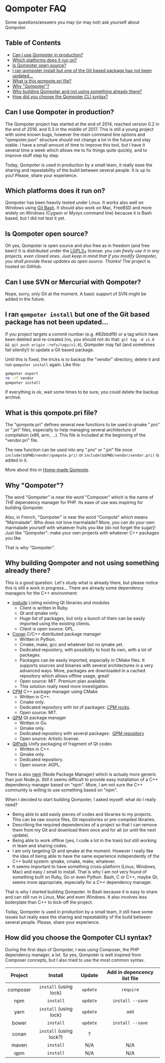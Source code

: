 Qompoter FAQ
========

Some questions/answers you may (or may not) ask yourself about Qompoter.

Table of Contents
---------------------

* [Can I use Qompoter in production?](#can-i-use-qompoter-in-production)
* [Which platforms does it run on?](#which-platforms-does-it-run-on)
* [Is Qompoter open source?](#is-qompoter-open-source)
* [I ran qompoter install but one of the Git based package has not been updated...](#i-ran-qompoter-install-but-one-of-the-git-based-package-has-not-been-updated)
* [What is this qompote.pri file?](#what-is-this-qompotepri-file)
* [Why "Qompoter"?](#why-qompoter)
* [Why building Qompoter and not using something already there?](#why-building-qompoter-and-not-using-something-already-there)
* [How did you choose the Qompoter CLI syntax?](#how-did-you-choose-the-qompoter-cli-syntax)

Can I use Qompoter in production?
---------------------

The Qompoter project has started at the end of 2014, reached version 0.2 in the end of 2016. and 0.3 in the middle of 2017. This is still a young project with some known bugs, however the main command line options and "qompoter.json" structure should not change a lot in the future and stay stable. I have a small amount of time to improve this tool, but I have it several time a week which allows me to fix things quite quickly, and to improve stuff step by step.

Today, Qompoter is used in production by a small team, it really ease the sharing and repeatability of the build between several people.
It is up to you! Please, share your experience.

Which platforms does it run on?
---------------------

Qompoter has been heavily tested under Linux. It works also well on Windows using [Git Bash](https://git-scm.com/).
It should also work on Mac, FreeBSD and more widely on Windows (Cygwin or Mysys command line) because it is Bash based, but I did not test it yet.

Is Qompoter open source?
---------------------

Oh yes, Qompoter is open source and also free as in freedom (and free beer)! It is distributed under the [LGPL3+](LICENSE) license: *you can freely use it in any projects, even closed ones. Just keep in mind that if you modify Qompoter, you shall provide these updates as open source. Thanks!* The project is hosted on GitHub.

Can I use SVN or Mercurial with Qompoter?
---------------------

Nope, sorry, only Git at the moment. A basic support of SVN might be added in the future.

I ran `qompoter install` but one of the Git based package has not been updated...
---------------------

If you project targets a commit number (e.g. #82bbdf9) or a tag which have been deleted and re-created (no, you should not do that: `git tag -d v1.0 && git push origin :refs/tags/v1.0`), Qompoter may fail (and sometimes fail silently!) to update a Git based package.

Until this is fixed, the tricks is to backup the "vendor" directory, delete it and run `qompoter install` again. Like this:

```bash
qompoter export
rm -rf vendor
qompoter install
```

If everything is ok, wait some times to be sure, you could delete the backup archive.

What is this qompote.pri file?
---------------------

The "qompote.pri" defines several new functions to be used in qmake ".pro" or ".pri" files, especially to help managing several architecture of compilation (x86, arm, ...). This file is included at the beginning of the "vendor.pri" file.

The new function can be used into any ".pro" or ".pri" file once `include($$PWD/vendor/qompote.pri)` or `include($$PWD/vendor/vendor.pri)` is added in it.

More about this in [Home-made Qompote](Home-made-qompote.md).

Why "Qompoter"?
---------------------

The word "Qompoter" is near the word "Composer" which is the name of _THE_ dependency manager for PHP. Its ease of use was inspiring for building Qompoter.

Also, in French, "Qompoter" is near the word "Compote" which means "Marmalade". Who does not love marmalade? More, you can do your own marmalade yourself with whatever fruits you like (do not forget the sugar)! Just like "Qompoter": make your own projects with whatever C++ packages you like.

That is why "Qompoter".

Why building Qompoter and not using something already there?
---------------------

This is a good question. Let's study what is already there, but please notice this is still a work in progress...
There are already some dependency managers for the C++ environment:

* [inqlude](http://inqlude.org/) Listing existing Qt libraries and modules
    * Client is written in Ruby.
    * Qt and qmake only.
    * Huge list of packages, but only a bunch of them can be easily imported using the existing clients.
    * Client is open source: GPL.
* [Conan](https://github.com/conan-io/conan) C/C++ distributed package manager
    * Written in Python.
    * Cmake, make, gcc and whatever but no qmake yet.
    * Dedicated repository, with possibility to host its own, with a lot of packages.
    * Packages can be easily imported, especially in CMake files. It supports sources and binaries with several architectures in a very advanced ways. More, packages are downloaded in a cached repository which allows offline usage, great!
    * Open source: MIT. Premium plan available.
    * This solution really need more investigation.
* [CPM](https://github.com/iauns/cpm) C++ package manager using CMake
    * Written in C++.
    * Cmake only.
    * Dedicated repository with lot of packages: [CPM rocks](http://www.cpm.rocks/).
    * Open source: MIT.
* [QPM](https://github.com/Cutehacks/qpm) Qt package manager
    * Written in Go.
    * Qmake only.
    * Dedicated repository with several packages:  [QPM repository](http://www.qpm.io/packages.html)
    * Open source: Artistic license.
* [QtPods](https://github.com/qt-pods/qt-pods) Unify packaging of fragment of Qt codes
    * Written in C++.
    * Qmake only.
    * Dedicated repository.
    * Open source: AGPL.

There is also [npm](https://github.com/npm/npm) (Node Package Manager) which is actualy more generic than just Node.js. Still it seems difficult to provide easy installation of a C++ dependency manager based on "npm". More, I am not sure the C++ community is willing to use something based on "npm".

When I decided to start building Qompoter, I asked myself: what do I really need?

* Being able to add easily pieces of codes and libraries to my projects. This can be raw source files, Git repositories or pre-compiled libraries.
* Describing the required dependencies of a project so that I can remove them from my Git and download them once and for all (or until the next update).
* Being able to work offline (yes, I code a lot in the train) but still working in team and sharing codes.
* I am only targeting Qt and qmake at the moment. However I really like the idea of being able to have the same experience independently of the C++ build system: qmake, cmake, make, whatever.
* It seems important to have something cross-platform (Linux, Windows, Mac) and easy / small to install. That is why I am not very found of something built on Ruby, Go or even Python. Bash, C or C++, maybe Qt, seems more appropriate, especially for a _C++_ dependency manager.

That is why I started building Qompoter. In Bash because it is easy to share and can still run in Linux, Mac and even Windows. It also involves less boilerplate than C++ to kick-off the project.

Today, Qompoter is used in production by a small team, it still have some issues but really ease the sharing and repeatability of the build between several people. Please, share your experience.

How did you choose the Qompoter CLI syntax?
---------------------

During the first days of Qompoter, I was using Composer, the PHP dependency manager, a lot. So yes, Qompoter is well inspired from Composer concepts, but I also tried to use the most common syntax.

| Project  | Install                 | Update   | Add in depencency list file |
|:--------:|:-----------------------:|:---------:|:--------------------------:|
| composer | `install` (using lock)  | `update` | `require`
| npm      | `install`               | `update` | `install --save`
| yarn     | `install` (using lock)  | `update` | `add`
| bower    | `install`               | `update` | `install --save`
| conan    | `install` (using lock?) | ?        |
| maven    | `install`               | N/A      | N/A
| qpm      | `install`               | N/A      | N/A
